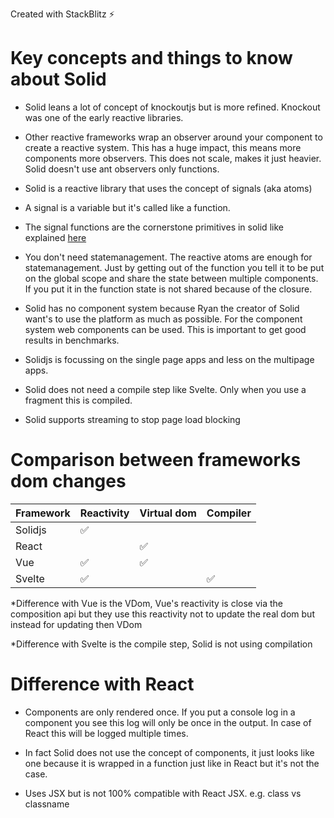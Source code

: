 Created with StackBlitz ⚡️
# Key concepts and things to know about Solid

- Solid leans a lot of concept of knockoutjs but is more refined. Knockout was one of the early reactive libraries.

- Other reactive frameworks wrap an observer around your component to create a reactive system. This has a huge impact, this means more components more observers. This does not scale, makes it just heavier. Solid doesn't use ant observers only functions.

- Solid is a reactive library that uses the concept of signals (aka atoms)

- A signal is a variable but it's called like a function.
 
 - The signal functions are the cornerstone primitives in solid like explained [here](https://dev.to/ryansolid/building-a-reactive-library-from-scratch-1i0p)

- You don't need statemanagement. The reactive atoms are enough for statemanagement. Just by getting out of the function you tell it to be put on the global scope and share the state between multiple components. If you put it in the function state is not shared because of the closure.

- Solid has no component system because Ryan the creator of Solid want's to use the platform as much as possible. For the component system web components can be used. This is important to get good results in benchmarks.

- Solidjs is focussing on the single page apps and less on the multipage apps. 

- Solid does not need a compile step like Svelte. Only when you use a fragment this is compiled.

- Solid supports streaming to stop page load blocking

# Comparison between frameworks dom changes

|  Framework | Reactivity  |  Virtual dom |  Compiler |
|---|---|---|---|
|  Solidjs |  ✅ |   |   |
|  React |   | ✅ |   |
|  Vue | ✅ | ✅ |   |
|  Svelte | ✅ |   | ✅ |


*Difference with Vue is the VDom, Vue's reactivity is close via the composition api but they use this reactivity not to update the real dom but instead for updating then VDom

*Difference with Svelte is the compile step, Solid is not using compilation

# Difference with React

- Components are only rendered once. If you put a console log in a component you see this log will only be once in the output. In case of React this will be logged multiple times.

- In fact Solid does not use the concept of components, it just looks like one because it is wrapped in a function just like in React but it's not the case.

- Uses JSX but is not 100% compatible with React JSX. e.g. class vs classname

